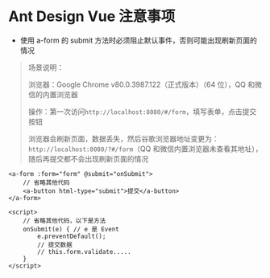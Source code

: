 # Ant Design Vue 注意事项

- 使用 a-form 的 submit 方法时必须阻止默认事件，否则可能出现刷新页面的情况
> 场景说明：
>
> 浏览器：Google Chrome v80.0.3987.122（正式版本）（64 位），QQ 和微信的内置浏览器
>
> 操作：第一次访问`http://localhost:8080/#/form`，填写表单，点击提交按钮
>
> 浏览器会刷新页面，数据丢失，然后谷歌浏览器地址变更为：`http://localhost:8080/?#/form`（QQ 和微信内置浏览器未查看其地址），随后再提交都不会出现刷新页面的情况
```
<a-form :form="form" @submit="onSubmit">
    // 省略其他代码
    <a-button html-type="submit">提交</a-button>
</a-form>

<script>
    // 省略其他代码，以下是方法
    onSubmit(e) { // e 是 Event
        e.preventDefault();
        // 提交数据
        // this.form.validate.....
    }
</script>
```
